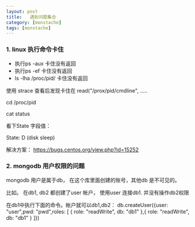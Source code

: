 ```yaml
---
layout: post
title:   遇到问题集合
category: [monstache]
tags: [monstache]
---
```



### 1. linux 执行命令卡住

- 执行ps -aux 卡住没有返回
- 执行ps -ef 卡住没有返回
- ls -lha /proc/pid/ 卡住没有返回


使用 strace 查看后发现卡住在 read("/prox/pid/cmdline", .....

cd /proc/pid 

cat status 

看下State 字段值：

State:	D (disk sleep)

解决方案：
https://bugs.centos.org/view.php?id=15252

### 2. mongodb 用户权限的问题

 mongodb 用户是属于db， 在这个库里面创建的账号，其他db 是不可见的。

比如。 在db1, db2 都创建了user 帐户， 使用user 连接db1. 并没有操作db2权限

在db1中执行下面的命令。帐户就可以db1,db2：
db.createUser({user: "user",pwd: "pwd",roles: [ { role: "readWrite", db: "db1" },{ role: "readWrite", db: "db1" } ]})